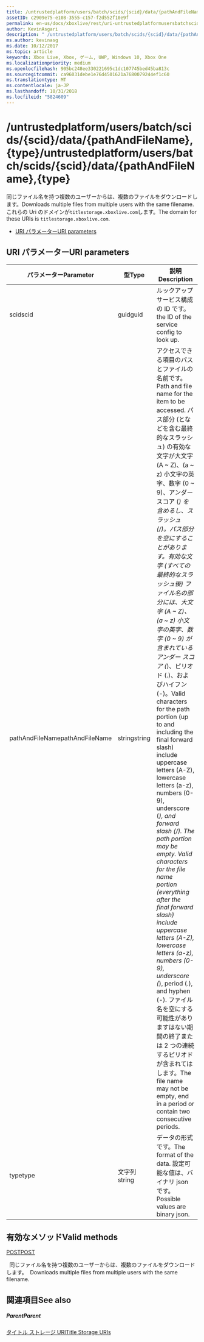 ```yaml
---
title: /untrustedplatform/users/batch/scids/{scid}/data/{pathAndFileName},{type}
assetID: c2909e75-e108-3555-c157-f2d552f10e9f
permalink: en-us/docs/xboxlive/rest/uri-untrustedplatformusersbatchscidssciddatapathandfilenametype.html
author: KevinAsgari
description: " /untrustedplatform/users/batch/scids/{scid}/data/{pathAndFileName},{type}"
ms.author: kevinasg
ms.date: 10/12/2017
ms.topic: article
keywords: Xbox Live, Xbox, ゲーム, UWP, Windows 10, Xbox One
ms.localizationpriority: medium
ms.openlocfilehash: 905bc248ee330221695c1dc107745bed45ba813c
ms.sourcegitcommit: ca96031debe1e76d4501621a7680079244ef1c60
ms.translationtype: MT
ms.contentlocale: ja-JP
ms.lasthandoff: 10/31/2018
ms.locfileid: "5824609"
---
```

# <a name="untrustedplatformusersbatchscidssciddatapathandfilenametype"></a><span data-ttu-id="18ba4-104">/untrustedplatform/users/batch/scids/{scid}/data/{pathAndFileName},{type}</span><span class="sxs-lookup"><span data-stu-id="18ba4-104">/untrustedplatform/users/batch/scids/{scid}/data/{pathAndFileName},{type}</span></span>
<span data-ttu-id="18ba4-105">同じファイル名を持つ複数のユーザーからは、複数のファイルをダウンロードします。</span><span class="sxs-lookup"><span data-stu-id="18ba4-105">Downloads multiple files from multiple users with the same filename.</span></span> <span data-ttu-id="18ba4-106">これらの Uri のドメインが`titlestorage.xboxlive.com`します。</span><span class="sxs-lookup"><span data-stu-id="18ba4-106">The domain for these URIs is `titlestorage.xboxlive.com`.</span></span>
 
  * [<span data-ttu-id="18ba4-107">URI パラメーター</span><span class="sxs-lookup"><span data-stu-id="18ba4-107">URI parameters</span></span>](#ID4EV)
 
<a id="ID4EV"></a>

 
## <a name="uri-parameters"></a><span data-ttu-id="18ba4-108">URI パラメーター</span><span class="sxs-lookup"><span data-stu-id="18ba4-108">URI parameters</span></span>
 
| <span data-ttu-id="18ba4-109">パラメーター</span><span class="sxs-lookup"><span data-stu-id="18ba4-109">Parameter</span></span>| <span data-ttu-id="18ba4-110">型</span><span class="sxs-lookup"><span data-stu-id="18ba4-110">Type</span></span>| <span data-ttu-id="18ba4-111">説明</span><span class="sxs-lookup"><span data-stu-id="18ba4-111">Description</span></span>| 
| --- | --- | --- | 
| <span data-ttu-id="18ba4-112">scid</span><span class="sxs-lookup"><span data-stu-id="18ba4-112">scid</span></span>| <span data-ttu-id="18ba4-113">guid</span><span class="sxs-lookup"><span data-stu-id="18ba4-113">guid</span></span>| <span data-ttu-id="18ba4-114">ルックアップ サービス構成の ID です。</span><span class="sxs-lookup"><span data-stu-id="18ba4-114">the ID of the service config to look up.</span></span>| 
| <span data-ttu-id="18ba4-115">pathAndFileName</span><span class="sxs-lookup"><span data-stu-id="18ba4-115">pathAndFileName</span></span>| <span data-ttu-id="18ba4-116">string</span><span class="sxs-lookup"><span data-stu-id="18ba4-116">string</span></span>| <span data-ttu-id="18ba4-117">アクセスできる項目のパスとファイルの名前です。</span><span class="sxs-lookup"><span data-stu-id="18ba4-117">Path and file name for the item to be accessed.</span></span> <span data-ttu-id="18ba4-118">パス部分 (となどを含む最終的なスラッシュ) の有効な文字が大文字 (A ~ Z)、(a ~ z) 小文字の英字、数字 (0 ~ 9)、アンダー スコア (_) を含めるし、スラッシュ (/)。パス部分を空にすることがあります。有効な文字 (すべての最終的なスラッシュ後) ファイル名の部分には、大文字 (A ~ Z)、(a ~ z) 小文字の英字、数字 (0 ~ 9) が含まれているアンダー スコア (_)、ピリオド (.)、およびハイフン (-)。</span><span class="sxs-lookup"><span data-stu-id="18ba4-118">Valid characters for the path portion (up to and including the final forward slash) include uppercase letters (A-Z), lowercase letters (a-z), numbers (0-9), underscore (_), and forward slash (/). The path portion may be empty. Valid characters for the file name portion (everything after the final forward slash) include uppercase letters (A-Z), lowercase letters (a-z), numbers (0-9), underscore (_), period (.), and hyphen (-).</span></span> <span data-ttu-id="18ba4-119">ファイル名を空にする可能性がありますはない期間の終了または 2 つの連続するピリオドが含まれてはします。</span><span class="sxs-lookup"><span data-stu-id="18ba4-119">The file name may not be empty, end in a period or contain two consecutive periods.</span></span>| 
| <span data-ttu-id="18ba4-120">type</span><span class="sxs-lookup"><span data-stu-id="18ba4-120">type</span></span>| <span data-ttu-id="18ba4-121">文字列</span><span class="sxs-lookup"><span data-stu-id="18ba4-121">string</span></span>| <span data-ttu-id="18ba4-122">データの形式です。</span><span class="sxs-lookup"><span data-stu-id="18ba4-122">The format of the data.</span></span> <span data-ttu-id="18ba4-123">設定可能な値は、バイナリ json です。</span><span class="sxs-lookup"><span data-stu-id="18ba4-123">Possible values are binary json.</span></span>| 
  
<a id="ID4EFC"></a>

 
## <a name="valid-methods"></a><span data-ttu-id="18ba4-124">有効なメソッド</span><span class="sxs-lookup"><span data-stu-id="18ba4-124">Valid methods</span></span>

[<span data-ttu-id="18ba4-125">POST</span><span class="sxs-lookup"><span data-stu-id="18ba4-125">POST</span></span>](uri-untrustedplatformusersbatchscidssciddatapathandfilenametype-post.md)

<span data-ttu-id="18ba4-126">&nbsp;&nbsp;同じファイル名を持つ複数のユーザーからは、複数のファイルをダウンロードします。</span><span class="sxs-lookup"><span data-stu-id="18ba4-126">&nbsp;&nbsp;Downloads multiple files from multiple users with the same filename.</span></span>
 
<a id="ID4EPC"></a>

 
## <a name="see-also"></a><span data-ttu-id="18ba4-127">関連項目</span><span class="sxs-lookup"><span data-stu-id="18ba4-127">See also</span></span>
 
<a id="ID4ERC"></a>

 
##### <a name="parent"></a><span data-ttu-id="18ba4-128">Parent</span><span class="sxs-lookup"><span data-stu-id="18ba4-128">Parent</span></span> 

[<span data-ttu-id="18ba4-129">タイトル ストレージ URI</span><span class="sxs-lookup"><span data-stu-id="18ba4-129">Title Storage URIs</span></span>](atoc-reference-storagev2.md)

   